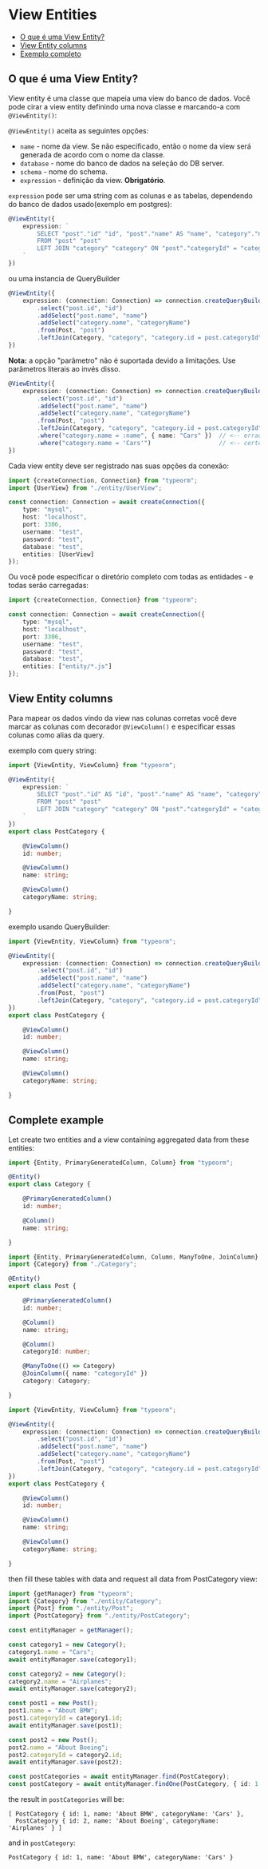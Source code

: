 # View Entities

* [O que é uma View Entity?](#what-is-view-entity)                    
* [View Entity columns](#view-entity-columns)
* [Exemplo completo](#complete-example)

## O que é uma View Entity?

View entity é uma classe que mapeia uma view do banco de dados.
Você pode cirar a view entity definindo uma nova classe e marcando-a com `@ViewEntity()`:

`@ViewEntity()` aceita as seguintes opções:

* `name` - nome da view. Se não especificado, então o nome da view será generada de acordo com o nome da classe.
* `database` - nome do banco de dados na seleção do DB server.
* `schema` - nome do schema.
* `expression` - definição da view. **Obrigatório**.

`expression` pode ser uma string com as colunas e as tabelas, dependendo do banco de dados usado(exemplo em postgres):

```typescript
@ViewEntity({ 
    expression: `
        SELECT "post"."id" "id", "post"."name" AS "name", "category"."name" AS "categoryName"
        FROM "post" "post"
        LEFT JOIN "category" "category" ON "post"."categoryId" = "category"."id"
    `
})
```

ou uma instancia de QueryBuilder

```typescript
@ViewEntity({ 
    expression: (connection: Connection) => connection.createQueryBuilder()
        .select("post.id", "id")
        .addSelect("post.name", "name")
        .addSelect("category.name", "categoryName")
        .from(Post, "post")
        .leftJoin(Category, "category", "category.id = post.categoryId")
})
```

**Nota:** a opção "parâmetro" não é suportada devido a limitações. Use parâmetros literais ao invés disso.

```typescript
@ViewEntity({ 
    expression: (connection: Connection) => connection.createQueryBuilder()
        .select("post.id", "id")
        .addSelect("post.name", "name")
        .addSelect("category.name", "categoryName")
        .from(Post, "post")
        .leftJoin(Category, "category", "category.id = post.categoryId")
        .where("category.name = :name", { name: "Cars" })  // <-- errado
        .where("category.name = 'Cars'")                   // <-- certo
})
```

Cada view entity deve ser registrado nas suas opções da conexão:

```typescript
import {createConnection, Connection} from "typeorm";
import {UserView} from "./entity/UserView";

const connection: Connection = await createConnection({
    type: "mysql",
    host: "localhost",
    port: 3306,
    username: "test",
    password: "test",
    database: "test",
    entities: [UserView]
});
```

Ou você pode especificar o diretório completo com todas as entidades - e todas serão carregadas:

```typescript
import {createConnection, Connection} from "typeorm";

const connection: Connection = await createConnection({
    type: "mysql",
    host: "localhost",
    port: 3306,
    username: "test",
    password: "test",
    database: "test",
    entities: ["entity/*.js"]
});
```

## View Entity columns

Para mapear os dados vindo da view nas colunas corretas você deve marcar as colunas com decorador `@ViewColumn()` e especificar essas colunas como alias da query.

exemplo com query string:

```typescript
import {ViewEntity, ViewColumn} from "typeorm";

@ViewEntity({ 
    expression: `
        SELECT "post"."id" AS "id", "post"."name" AS "name", "category"."name" AS "categoryName"
        FROM "post" "post"
        LEFT JOIN "category" "category" ON "post"."categoryId" = "category"."id"
    `
})
export class PostCategory {

    @ViewColumn()
    id: number;

    @ViewColumn()
    name: string;

    @ViewColumn()
    categoryName: string;

}
```

exemplo usando QueryBuilder:

```typescript
import {ViewEntity, ViewColumn} from "typeorm";

@ViewEntity({ 
    expression: (connection: Connection) => connection.createQueryBuilder()
        .select("post.id", "id")
        .addSelect("post.name", "name")
        .addSelect("category.name", "categoryName")
        .from(Post, "post")
        .leftJoin(Category, "category", "category.id = post.categoryId")
})
export class PostCategory {

    @ViewColumn()
    id: number;

    @ViewColumn()
    name: string;

    @ViewColumn()
    categoryName: string;

}
```

## Complete example

Let create two entities and a view containing aggregated data from these entities:

```typescript
import {Entity, PrimaryGeneratedColumn, Column} from "typeorm";

@Entity()
export class Category {

    @PrimaryGeneratedColumn()
    id: number;

    @Column()
    name: string;

}
```

```typescript
import {Entity, PrimaryGeneratedColumn, Column, ManyToOne, JoinColumn} from "typeorm";
import {Category} from "./Category";

@Entity()
export class Post {

    @PrimaryGeneratedColumn()
    id: number;

    @Column()
    name: string;

    @Column()
    categoryId: number;

    @ManyToOne(() => Category)
    @JoinColumn({ name: "categoryId" })
    category: Category;

}
```

```typescript
import {ViewEntity, ViewColumn} from "typeorm";

@ViewEntity({ 
    expression: (connection: Connection) => connection.createQueryBuilder()
        .select("post.id", "id")
        .addSelect("post.name", "name")
        .addSelect("category.name", "categoryName")
        .from(Post, "post")
        .leftJoin(Category, "category", "category.id = post.categoryId")
})
export class PostCategory {

    @ViewColumn()
    id: number;

    @ViewColumn()
    name: string;

    @ViewColumn()
    categoryName: string;

}
```

then fill these tables with data and request all data from PostCategory view:

```typescript
import {getManager} from "typeorm";
import {Category} from "./entity/Category";
import {Post} from "./entity/Post";
import {PostCategory} from "./entity/PostCategory";

const entityManager = getManager();

const category1 = new Category();
category1.name = "Cars";
await entityManager.save(category1);

const category2 = new Category();
category2.name = "Airplanes";
await entityManager.save(category2);

const post1 = new Post();
post1.name = "About BMW";
post1.categoryId = category1.id;
await entityManager.save(post1);

const post2 = new Post();
post2.name = "About Boeing";
post2.categoryId = category2.id;
await entityManager.save(post2);

const postCategories = await entityManager.find(PostCategory);
const postCategory = await entityManager.findOne(PostCategory, { id: 1 });
```

the result in `postCategories` will be:

```
[ PostCategory { id: 1, name: 'About BMW', categoryName: 'Cars' },
  PostCategory { id: 2, name: 'About Boeing', categoryName: 'Airplanes' } ]
```

and in `postCategory`:

```
PostCategory { id: 1, name: 'About BMW', categoryName: 'Cars' }
```


